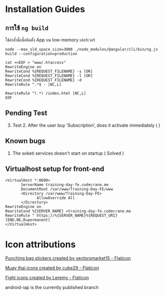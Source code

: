 # Installation Guides


## การใช้ `ng build`
ใช้คำสั่งนี้เพื่อติดตั้ง App บน low-memory เสอร์เวอร์
```shell
node --max_old_space_size=3000 ./node_modules/@angular/cli/bin/ng.js build --configuration=production

cat <<EOF > "www/.htaccess"
RewriteEngine on
RewriteCond %{REQUEST_FILENAME} -s [OR]
RewriteCond %{REQUEST_FILENAME} -l [OR]
RewriteCond %{REQUEST_FILENAME} -d
RewriteRule ^.*$ - [NC,L]

RewriteRule ^(.*) /index.html [NC,L]
EOF

```


## Pending Test

3. Test 2. After the user buy ’Subscription’, does it activate immediately (		)

## Known bugs

1. The soketi services doesn't start on startup ( Solved )

## Virtualhost setup for front-end

```
<VirtualHost *:8090>
       ServerName training-day-fe.codecrane.me
       DocumentRoot /var/www/Training-Day-FE/www
       <Directory /var/www/Training-Day-FE>
              AllowOverride All
       </Directory>
RewriteEngine on
RewriteCond %{SERVER_NAME} =training-day-fe.codecrane.me
RewriteRule ^ https://%{SERVER_NAME}%{REQUEST_URI} [END,NE,R=permanent]
</VirtualHost>
```

# Icon attributions
<a href="https://www.flaticon.com/free-stickers/punching-bag" title="punching bag stickers">Punching bag stickers created by vectorsmarket15 - Flaticon</a>


<!-- Kick (not used) -->
<a href="https://www.flaticon.com/free-icons/muay-thai" title="muay thai icons">Muay thai icons created by cube29 - Flaticon</a>

<!-- Icons used -->
<a href="https://www.flaticon.com/free-icons/fight" title="fight icons">Fight icons created by Leremy - Flaticon</a>

<!-- Branch -->
android-iap is the currently published branch
